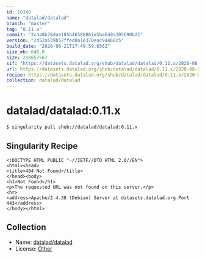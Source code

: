 ```yaml
---
id: 10340
name: "datalad/datalad"
branch: "master"
tag: "0.11.x"
commit: "2c4a8b78dae185b46588861e5ba649a305690b21"
version: "2d52a539b52ffed0a1e370eac94460c5"
build_date: "2020-08-21T17:49:59.656Z"
size_mb: 640.0
size: 238657567
sif: "https://datasets.datalad.org/shub/datalad/datalad/0.11.x/2020-08-21-2c4a8b78-2d52a539/2d52a539b52ffed0a1e370eac94460c5.sif"
url: https://datasets.datalad.org/shub/datalad/datalad/0.11.x/2020-08-21-2c4a8b78-2d52a539/
recipe: https://datasets.datalad.org/shub/datalad/datalad/0.11.x/2020-08-21-2c4a8b78-2d52a539/Singularity
collection: datalad/datalad
---
```


# datalad/datalad:0.11.x

```bash
$ singularity pull shub://datalad/datalad:0.11.x
```

## Singularity Recipe

```singularity
<!DOCTYPE HTML PUBLIC "-//IETF//DTD HTML 2.0//EN">
<html><head>
<title>404 Not Found</title>
</head><body>
<h1>Not Found</h1>
<p>The requested URL was not found on this server.</p>
<hr>
<address>Apache/2.4.38 (Debian) Server at datasets.datalad.org Port 443</address>
</body></html>
```

## Collection

 - Name: [datalad/datalad](https://github.com/datalad/datalad)
 - License: [Other](None)

